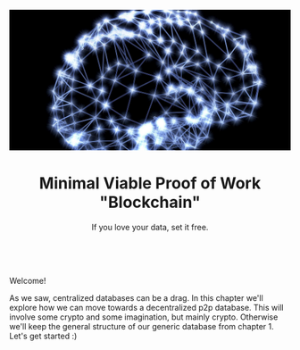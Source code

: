 <br>

<div align="center">
    <div align="center">
        <img src="intro.jpg">  
    </div>
    <h1 align="center">
        Minimal Viable Proof of Work "Blockchain"
    </h1>
    <p align="center">
        If you love your data, set it free.
    </p>
</div>

<br><br><br>

Welcome! 

As we saw, centralized databases can be a drag. In this chapter we'll explore how we can move towards a decentralized p2p database. This will involve some crypto and some imagination, but mainly crypto. Otherwise we'll keep the general structure of our generic database from chapter 1. Let's get started :)

<br>
